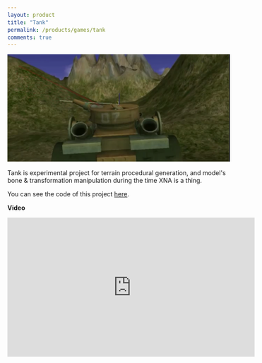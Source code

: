 ```yaml
---
layout: product
title: "Tank"
permalink: /products/games/tank
comments: true
---
```


<center><img src="/assets/images/games/tank.png" alt="cld1"/></center>  

Tank is experimental project for terrain procedural generation, and model's bone & transformation manipulation during the time XNA is a thing.

You can see the code of this project [here](https://bitbucket.org/haxpor/tank).

**Video**

<center><iframe width="560" height="315" src="https://www.youtube.com/embed/NumSFPCIjx0" frameborder="0" gesture="media" allow="encrypted-media" allowfullscreen></iframe></center>